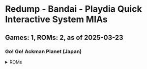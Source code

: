 # Redump - Bandai - Playdia Quick Interactive System MIAs
## Games: 1, ROMs: 2, as of 2025-03-23

### Go! Go! Ackman Planet (Japan)
<details>
<summary>ROMs</summary>

- Go! Go! Ackman Planet (Japan) (Track 1).bin, CRC: 1cbf2c16
- Go! Go! Ackman Planet (Japan) (Track 2).bin, CRC: f1974e93
</details>

